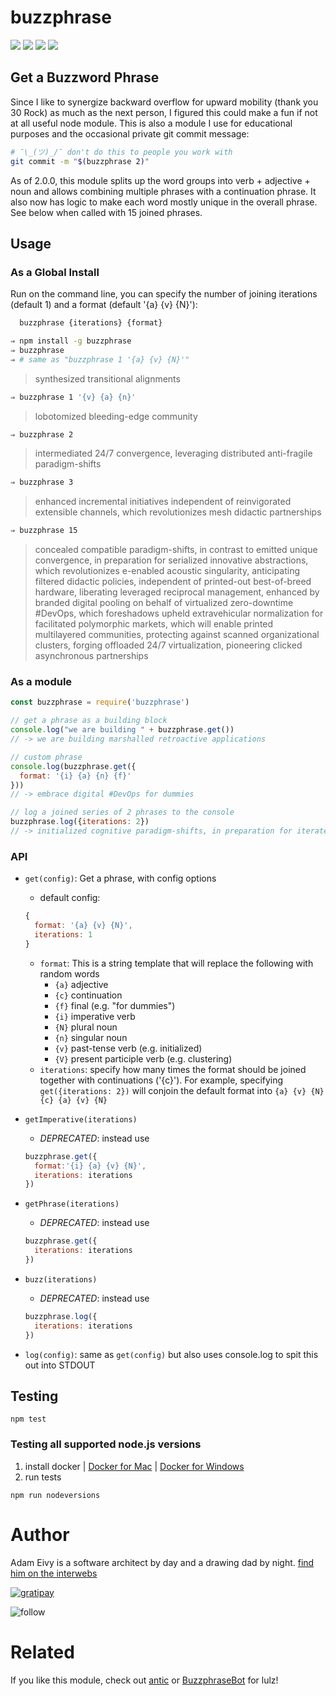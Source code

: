 # buzzphrase
[![](https://travis-ci.org/atomantic/buzzphrase.svg?branch=master)](https://travis-ci.org/atomantic/buzzphrase)
[![](https://img.shields.io/npm/dm/buzzphrase.svg?style=flat)](https://www.npmjs.org/package/buzzphrase)
[![](https://img.shields.io/npm/v/buzzphrase.svg?style=flat)](https://www.npmjs.org/package/buzzphrase)
[![](https://img.shields.io/david/atomantic/buzzphrase.svg?style=flat)](https://www.npmjs.org/package/buzzphrase)

## Get a Buzzword Phrase

Since I like to synergize backward overflow for upward mobility (thank you 30 Rock) as much as the next person, I figured this could make a fun if not at all useful node module. This is also a module I use for educational purposes and the occasional private git commit message:

```bash
# ¯\_(ツ)_/¯ don't do this to people you work with
git commit -m "$(buzzphrase 2)"
```

As of 2.0.0, this module splits up the word groups into verb + adjective + noun and allows combining multiple phrases with a continuation phrase. It also now has logic to make each word mostly unique in the overall phrase. See below when called with 15 joined phrases.

## Usage

### As a Global Install

Run on the command line, you can specify the number of joining iterations (default 1) and a format (default '{a} {v} {N}'):
```bash
  buzzphrase {iterations} {format}
```

```bash
⇒ npm install -g buzzphrase
⇒ buzzphrase
⇒ # same as "buzzphrase 1 '{a} {v} {N}'"
```
> synthesized transitional alignments

```bash
⇒ buzzphrase 1 '{v} {a} {n}'
```
> lobotomized bleeding-edge community

```bash
⇒ buzzphrase 2
```
> intermediated 24/7 convergence, leveraging distributed anti-fragile paradigm-shifts

```bash
⇒ buzzphrase 3
```
> enhanced incremental initiatives independent of reinvigorated extensible channels, which revolutionizes mesh didactic partnerships

```bash
⇒ buzzphrase 15
```
> concealed compatible paradigm-shifts, in contrast to emitted unique convergence, in preparation for serialized innovative abstractions, which revolutionizes e-enabled acoustic singularity, anticipating filtered didactic policies, independent of printed-out best-of-breed hardware, liberating leveraged reciprocal management, enhanced by branded digital pooling on behalf of virtualized zero-downtime #DevOps, which foreshadows upheld extravehicular normalization for facilitated polymorphic markets, which will enable printed multilayered communities, protecting against scanned organizational clusters, forging offloaded 24/7 virtualization, pioneering clicked asynchronous partnerships

### As a module
```javascript
const buzzphrase = require('buzzphrase')

// get a phrase as a building block
console.log("we are building " + buzzphrase.get())
// -> we are building marshalled retroactive applications

// custom phrase
console.log(buzzphrase.get({
  format: '{i} {a} {n} {f}'
}))
// -> embrace digital #DevOps for dummies

// log a joined series of 2 phrases to the console
buzzphrase.log({iterations: 2})
// -> initialized cognitive paradigm-shifts, in preparation for iterated ubiquitous architectures
```

### API

- `get(config)`: Get a phrase, with config options
  - default config:
  ```javascript
  {
    format: '{a} {v} {N}',
    iterations: 1
  }
  ```
  - `format`: This is a string template that will replace the following with random words
    - `{a}` adjective
    - `{c}` continuation
    - `{f}` final (e.g. "for dummies")
    - `{i}` imperative verb
    - `{N}` plural noun
    - `{n}` singular noun
    - `{v}` past-tense verb (e.g. initialized)
    - `{V}` present participle verb (e.g. clustering)
  - `iterations`: specify how many times the format should be joined together with continuations ('{c}'). For example, specifying `get({iterations: 2})` will conjoin the default format into `{a} {v} {N} {c} {a} {v} {N}`
- `getImperative(iterations)`
  - *DEPRECATED*: instead use
  ```javascript
  buzzphrase.get({
    format:'{i} {a} {v} {N}',
    iterations: iterations
  })
  ```

- `getPhrase(iterations)`
  - *DEPRECATED*: instead use
  ```javascript
  buzzphrase.get({
    iterations: iterations
  })
  ```

- `buzz(iterations)`
  - *DEPRECATED*: instead use
  ```javascript
  buzzphrase.log({
    iterations: iterations
  })
  ```
- `log(config)`: same as `get(config)` but also uses console.log to spit this out into STDOUT

## Testing
```
npm test
```

### Testing all supported node.js versions
1. install docker | [Docker for Mac](https://www.docker.com/docker-mac) | [Docker for Windows](https://www.docker.com/docker-windows)
2. run tests
```
npm run nodeversions
```

# Author

Adam Eivy is a software architect by day and a drawing dad by night. [find him on the interwebs](http://adameivy.com)

[![gratipay](https://img.shields.io/gratipay/antic.svg?style=flat)](https://gratipay.com/antic)

![follow](https://img.shields.io/twitter/follow/antic.svg?style=social&label=Follow)

# Related

If you like this module, check out [antic](https://www.npmjs.com/package/antic) or [BuzzphraseBot](https://twitter.com/BuzzphraseBot) for lulz!
